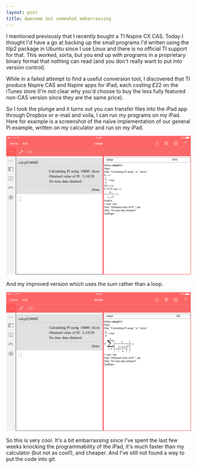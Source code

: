 ```yaml
---
layout: post
title: Awesome but somewhat embarrassing
---
```


I mentioned previously that I recently bought a TI Nspire CX CAS. Today I thought I'd have a go at backing up the small programs I'd written using the tilp2 package in Ubuntu since I use Linux and there is no official TI support for that.  This worked, sorta, but you end up with programs in a proprietary binary format that nothing can read (and you don't really want to put into version control).

While in a failed attempt to find a useful conversion tool, I discovered that TI produce Nspire CAS and Nspire apps for iPad, each costing £22 on the iTunes store (I'm not clear why you'd choose to buy the less fully featured non-CAS version since they are the same price).

So I took the plunge and it turns out you can transfer files into the iPad app through Dropbox or e-mail and voila, I can run my programs on my iPad.  Here for example is a screenshot of the naïve implementation of our general Pi example, written on my calculator and run on my iPad.

![Screenshot of Nspire software running the calcpi code](/images/calcpi.png)

And my improved version which uses the sum rather than a loop.

![Screenshot of Nspire software running the sumpi code](/images/sumpi.png)

So this is very cool.  It's a bit embarrassing since I've spent the last few weeks knocking the programmability of the iPad, it's much faster than my calculator (but not as cool!), and cheaper. And I've still not found a way to put the code into git.

